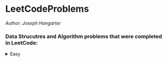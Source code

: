 # LeetCodeProblems

*Author: Joseph Hangarter*

### Data Strucutres and Algorithm problems that were completed in LeetCode:

<details>
<summary>Easy</summary>

* [1295. Find Numbers with Even Number of Digits](https://github.com/JCode1986/LeetCodeProblems/tree/master/Easy/EvenNumberOfDigits/NumberWithEvenNumberOfDigits)
* [1480. Running Sum of 1d Array](https://github.com/JCode1986/LeetCodeProblems/tree/master/Easy/RunningSum/RunningSumArray)
* [1365. How Many Numbers Are Smaller Than the Current Number](https://github.com/JCode1986/LeetCodeProblems/tree/master/Easy/NumbersSmallerThanCurrent/SmallerNumbers)
* [1470. Shuffle the Array](https://github.com/JCode1986/LeetCodeProblems/tree/master/Easy/ShuffleArray/ShuffleArray)
* [1431. Kids With the Greatest Number of Candies]()

</details>
